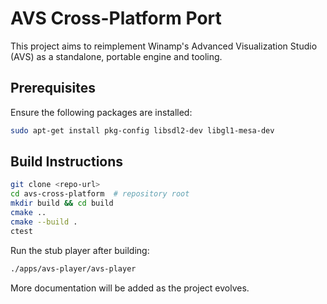 # AVS Cross-Platform Port

This project aims to reimplement Winamp's Advanced Visualization Studio (AVS) as a standalone,
portable engine and tooling.

## Prerequisites

Ensure the following packages are installed:

```bash
sudo apt-get install pkg-config libsdl2-dev libgl1-mesa-dev
```

## Build Instructions

```bash
git clone <repo-url>
cd avs-cross-platform  # repository root
mkdir build && cd build
cmake ..
cmake --build .
ctest
```

Run the stub player after building:

```bash
./apps/avs-player/avs-player
```

More documentation will be added as the project evolves.
